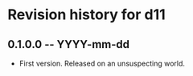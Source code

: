 # Revision history for d11

## 0.1.0.0 -- YYYY-mm-dd

* First version. Released on an unsuspecting world.
